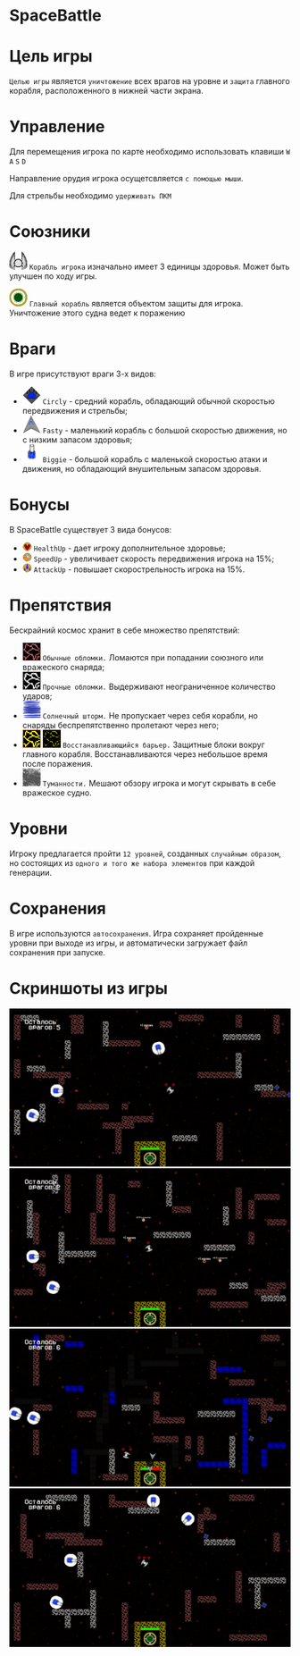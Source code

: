 # SpaceBattle
# Цель игры
`Целью игры` является `уничтожение` всех врагов на уровне и `защита` главного корабля, расположенного в нижней части экрана.
# Управление
Для перемещения игрока по карте необходимо использовать клавиши `W` `A` `S` `D`

Направление орудия игрока осущетсвляется `с помощью мыши`. 

Для стрельбы необходимо `удерживать ПКМ`

# Союзники
![Изображение корабля игрока](img/Player.png) 
`Корабль игрока` изначально имеет 3 единицы здоровья. Может быть улучшен по ходу игры.

![Изображение главного корабля](img/Mothership.png) 
`Главный корабль` является объектом защиты для игрока. Уничтожение этого судна ведет к поражению

# Враги
В игре присутствуют враги 3-х видов:
+ ![Изображение Circly](img/Circly.png) 
`Circly` - средний корабль, обладающий обычной скоростью передвижения и стрельбы;
+  ![Изображение Fasty](img/Fasty.png) 
`Fasty` - маленький корабль с большой скоростью движения, но с низким запасом здоровья;
+ ![Изображение Biggie](img/Biggie.png) 
`Biggie` - большой корабль с маленькой скоростью атаки и движения, но обладающий внушительным запасом здоровья.
# Бонусы 
В SpaceBattle существует 3 вида бонусов:
+ ![Изображение Biggie](img/HealthUp.png) 
`HealthUp` - дает игроку дополнительное здоровье;
+ ![Изображение Biggie](img/SpeedUp.png)
 `SpeedUp` - увеличивает скорость передвижения игрока на 15%;
+ ![Изображение Biggie](img/AttackUp.png) 
 `AttackUp` - повышает скорострельность игрока на 15%.
# Препятствия
Бескрайний космос хранит в себе множество препятствий:
+ ![Изображение Biggie](img/Breakable.png) 
`Обычные обломки.` Ломаются при попадании союзного или вражеского снаряда;
+ ![Изображение Biggie](img/Unbreakable.png) 
`Прочные обломки.` Выдерживают неограниченное количество ударов;
+ ![Изображение Biggie](img/Storm.png) 
`Солнечный шторм.` Не пропускает через себя корабли, но снаряды беспрепятственно пролетают через него;
+ ![Изображение Biggie](img/PhoenixAlive.png) ![Изображение Biggie](img/PhoenixDead.png) 
`Восстанавливающийся барьер.` Защитные блоки вокруг главного корабля. Восстанавливаются через небольшое время после поражения.
+ ![Изображение Biggie](img/Fog.png) 
`Туманности.` Мешают обзору игрока и могут скрывать в себе вражеское судно.

# Уровни
Игроку предлагается пройти `12 уровней`, созданных `случайным образом`, но состоящих из `одного и того же набора элементов` при каждой генерации.

# Сохранения 
В игре используются `автосохранения`. Игра сохраняет пройденные уровни при выходе из игры, и автоматически загружает файл сохранения при запуске.

# Скриншоты из игры
![Изображение Biggie](img/Screenshot1.png) 
![Изображение Biggie](img/Screenshot2.png) 
![Изображение Biggie](img/Screenshot3.png) 
![Изображение Biggie](img/Screenshot4.png) 